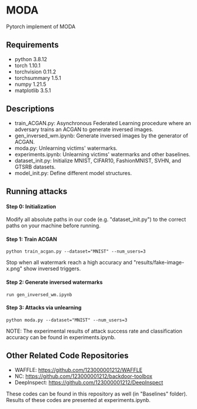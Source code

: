 # MODA
 Pytorch implement of MODA

## Requirements

- python 3.8.12
- torch 1.10.1
- torchvision 0.11.2
- torchsummary 1.5.1
- numpy 1.21.5
- matplotlib 3.5.1

## Descriptions

- train_ACGAN.py: Asynchronous Federated Learning procedure where an adversary trains an ACGAN to generate inversed images.
- gen_inversed_wm.ipynb: Generate inversed images by the generator of ACGAN.
- moda.py: Unlearning victims' watermarks.
- experiments.ipynb: Unlearning victims' watermarks and other baselines.
- dataset_init.py: Initialize MNIST, CIFAR10, FashionMNIST, SVHN, and GTSRB datasets.
- model_init.py: Define different model structures.

## Running attacks

#### Step 0: Initialization

Modify all absolute paths in our code (e.g. "dataset_init.py") to the correct paths on your machine before running.

#### Step 1: Train ACGAN

~~~
python train_acgan.py --dataset="MNIST" --num_users=3
~~~

Stop when all watermark reach a high accuracy and "results/fake-image-x.png" show inversed triggers.

#### Step 2: Generate inversed watermarks

~~~
run gen_inversed_wm.ipynb
~~~

#### Step 3: Attacks via unlearning

~~~
python moda.py --dataset="MNIST" --num_users=3
~~~

NOTE: The experimental results of attack success rate and classification accuracy can be found in experiments.ipynb.

## Other Related Code Repositories

- WAFFLE: https://github.com/123000001212/WAFFLE
- NC: https://github.com/123000001212/backdoor-toolbox
- DeepInspect: https://github.com/123000001212/DeepInspect


These codes can be found in this repository as well (in "Baselines" folder). Results of these codes are presented at experiments.ipynb. 